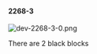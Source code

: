 #### 2268-3
![dev-2268-3-0.png](https://github.com/lil-lab/nlvr/raw/master/nlvr/dev/images/0/dev-2268-3-0.png "dev-2268-3-0.png")

There are 2 black blocks